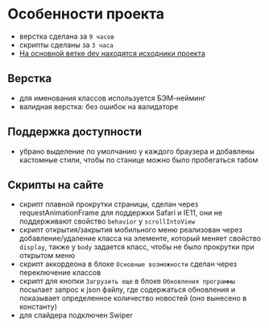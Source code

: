 # Особенности проекта

- верстка сделана за `9 часов`
- скрипты сделаны за `3 часа`
- [На основной ветке dev находятся исходники проекта](https://github.com/ilon-mars/test_soft-tehno)

## Верстка

- для именования классов используется БЭМ-нейминг
- валидная верстка: без ошибок на валидаторе

## Поддержка доступности

- убрано выделение по умолчанию у каждого браузера и добавлены кастомные стили, чтобы по станице можно было пробегаться табом

## Скрипты на сайте

- скрипт плавной прокрутки страницы, сделан через requestAnimationFrame для поддержки Safari и IE11, они не поддерживают свойство `behavior` у `scrollIntoView`
- скрипт открытия/закрытия мобильного меню реализован через добавление/удаление класса на элементе, который меняет свойство `display`, также у `body` задается класс, чтобы не было прокрутки при открытом меню
- скрипт аккордеона в блоке `Основные возможности` сделан через переключение классов
- скрипт для кнопки `Загрузить еще` в блоке `Обновления программы` посылает запрос к json файлу, где содержаться обновления и показывает определенное количество новостей (оно вынесено в константу)
- для слайдера подключен Swiper
